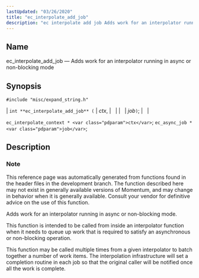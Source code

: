 ```yaml
---
lastUpdated: "03/26/2020"
title: "ec_interpolate_add_job"
description: "ec interpolate add job Adds work for an interpolator running in async or non blocking mode int ec interpolate add job ctx job ec interpolate context ctx ec async job job This reference page was automatically generated from functions found in the header files in the development branch The function..."
---
```


<a name="apis.ec_interpolate_add_job"></a> 
## Name

ec_interpolate_add_job — Adds work for an interpolator running in async or non-blocking mode

## Synopsis

`#include "misc/expand_string.h"`

| `int **ec_interpolate_add_job** (` | <var class="pdparam">ctx</var>, |   |
|   | <var class="pdparam">job</var>`)`; |   |

`ec_interpolate_context * <var class="pdparam">ctx</var>`;
`ec_async_job * <var class="pdparam">job</var>`;<a name="idp53315328"></a> 
## Description

### Note

This reference page was automatically generated from functions found in the header files in the development branch. The function described here may not exist in generally available versions of Momentum, and may change in behavior when it is generally available. Consult your vendor for definitive advice on the use of this function.

Adds work for an interpolator running in async or non-blocking mode.

This function is intended to be called from inside an interpolator function when it needs to queue up work that is required to satisfy an asynchronous or non-blocking operation.

This function may be called multiple times from a given interpolator to batch together a number of work items. The interpolation infrastructure will set a completion routine in each job so that the original caller will be notified once all the work is complete.